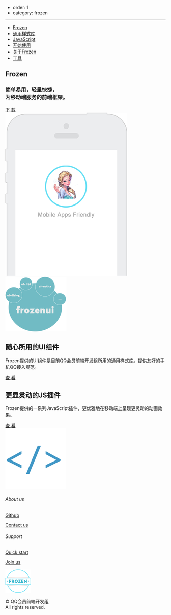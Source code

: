 - order: 1
- category: frozen

---
<style type="text/css">
	.side-area,.head-area,.nav-area,.comment-area,.content-area>h1,#footer-wrapper{
		display: none;
	}
	.main-area{
		width: 100%;
		margin: 0;
	}
	.content-area{display:block;width: 100%;border: none;margin-left: 0;padding: 0;}
</style>

<div class="fr-nav">
		<ul>
			<li id="fr-nav-index"><a href="">Frozen</a></li>
			<li><a href="docs/widget.html">通用样式库</a></li>
			<li><a href="docs/javascript.html">JavaScript</a></li>
			<li><a href="docs/start.html">开始使用</a></li>
			<li><a href="docs/rule.html">关于Frozen</a></li>
			<li><a href="docs/tool.html">工具</a></li>
		</ul>
	</div>
	<div class="fr-banner">
		<div class="fr-banner-content">
			<div class="fr-banner-info">
				<h2>Frozen</h2>
				<h3>简单易用，轻量快捷，<br/>为移动端服务的前端框架。</h3>
				<a href="#">下 载</a>
			</div>
			<img src="static/phone.png" class="fr-banner-ph">
		</div>
	</div>
	<div class="fr-content">
		<div class="fr-item">
			<img src="static/ui.png" alt="frozenui">
			<div class="fr-item-info fr-frozenui">
				<h2>随心所用的UI组件</h2>
				<p>Frozen提供的UI组件是目前QQ会员前端开发组所用的通用样式库。提供友好的手机QQ接入规范。</p>
				<a href="docs/widget.html">查 看</a>
			</div>
		</div>
		<div class="fr-item">
			<div class="fr-item-info fr-frozenjs">
				<h2>更显灵动的JS插件</h2>
				<p>Frozen提供的一系列JavaScript插件，更优雅地在移动端上呈现更灵动的动画效果。</p>
				<a href="docs/javascript.html">查 看</a>
			</div>
			<img src="static/js.png" alt="frozenjs" class="fr-frozenjs-img">
		</div>
	</div>
	<div class="fr-footer">
		<div class="fr-footer-content">
			<div>
				<h6>About us</h6>
				<p><a href="https://github.com/frozenui">Github</a></p>
				<p><a href="">Contact us</a></p>
			</div>
			<div>
				<h6>Support</h6>
				<p><a href="">Quick start</a></p>
				<p><a href="">Join us</a></p>
			</div>
			<div id="fr-footer-us">
				<img src="static/logo.png">
				<p>© QQ会员前端开发组<br/>All rights reserved.</p>
			</div>
		</div>
</div>
